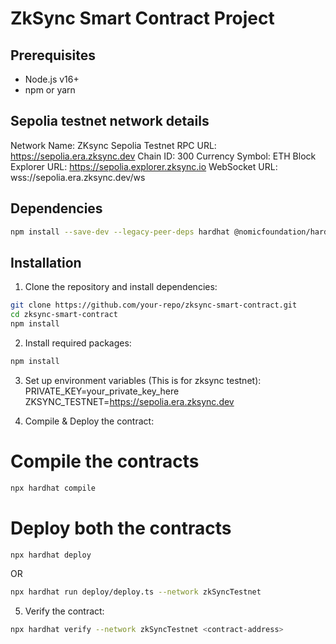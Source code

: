# ZkSync Smart Contract Project

## Prerequisites
- Node.js v16+ 
- npm or yarn

## Sepolia testnet network details

Network Name: ZKsync Sepolia Testnet
RPC URL: https://sepolia.era.zksync.dev
Chain ID: 300
Currency Symbol: ETH
Block Explorer URL: https://sepolia.explorer.zksync.io
WebSocket URL: wss://sepolia.era.zksync.dev/ws

## Dependencies

```bash
npm install --save-dev --legacy-peer-deps hardhat @nomicfoundation/hardhat-toolbox typescript ts-node @matterlabs/hardhat-zksync-solc @matterlabs/hardhat-zksync-deploy @matterlabs/hardhat-zksync-verify @matterlabs/zksync-contracts zksync-web3 ethers@^6.12.2 dotenv @types/node prettier prettier-plugin-solidity
```

## Installation

1. Clone the repository and install dependencies:

```bash
git clone https://github.com/your-repo/zksync-smart-contract.git
cd zksync-smart-contract
npm install
```

2. Install required packages:
```bash
npm install
```

3. Set up environment variables (This is for zksync testnet):
PRIVATE_KEY=your_private_key_here
ZKSYNC_TESTNET=https://sepolia.era.zksync.dev

4. Compile & Deploy the contract:

# Compile the contracts
```bash
npx hardhat compile
```

# Deploy both the contracts
```bash
npx hardhat deploy
```
OR
```bash
npx hardhat run deploy/deploy.ts --network zkSyncTestnet
```

5. Verify the contract:
```bash
npx hardhat verify --network zkSyncTestnet <contract-address>
```
